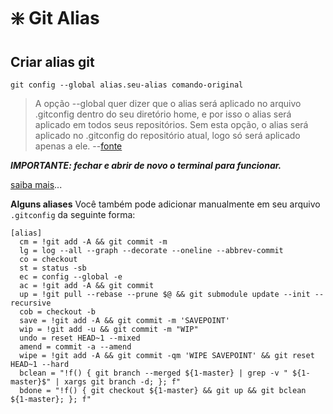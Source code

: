 # :sparkle: Git Alias
## Criar alias git
`git config --global alias.seu-alias comando-original`

> A opção --global quer dizer que o alias será aplicado no arquivo .gitconfig dentro do seu diretório home, e por isso o alias será aplicado em todos seus repositórios. Sem esta opção, o alias será aplicado no .gitconfig do repositório atual, logo só será aplicado apenas a ele. --[fonte](https://gist.github.com/kelvinst/331aff32508e2517afbd)

***IMPORTANTE: fechar e abrir de novo o terminal para funcionar.***

[saiba mais](https://haacked.com/archive/2014/07/28/github-flow-aliases/)...

**Alguns aliases**
Você também pode adicionar manualmente em seu arquivo `.gitconfig` da seguinte forma:

```
[alias]
  cm = !git add -A && git commit -m
  lg = log --all --graph --decorate --oneline --abbrev-commit
  co = checkout
  st = status -sb
  ec = config --global -e
  ac = !git add -A && git commit
  up = !git pull --rebase --prune $@ && git submodule update --init --recursive
  cob = checkout -b
  save = !git add -A && git commit -m 'SAVEPOINT'
  wip = !git add -u && git commit -m "WIP"
  undo = reset HEAD~1 --mixed
  amend = commit -a --amend
  wipe = !git add -A && git commit -qm 'WIPE SAVEPOINT' && git reset HEAD~1 --hard
  bclean = "!f() { git branch --merged ${1-master} | grep -v " ${1-master}$" | xargs git branch -d; }; f"
  bdone = "!f() { git checkout ${1-master} && git up && git bclean ${1-master}; }; f"
```
